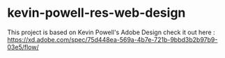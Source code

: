 # kevin-powell-res-web-design

This project is based on Kevin Powell's Adobe Design 
check it out here : https://xd.adobe.com/spec/75d448ea-569a-4b7e-721b-9bbd3b2b97b9-03e5/flow/



